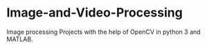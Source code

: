 # Image-and-Video-Processing
Image processing Projects with the help of OpenCV in python 3 and MATLAB.
